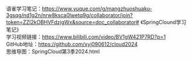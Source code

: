 语雀学习笔记：https://www.yuque.com/g/mangzhuoshuaku-3gsqg/nd1g2n/nrw8ksca0lwetq9g/collaborator/join?token=ZZl2kOBHVFdzjgWx&source=doc_collaborator# 《SpringClound学习笔记》  
学习视频链接：https://www.bilibili.com/video/BV1gW421P7RD?p=1  
GitHub地址：https://github.com/xyj090612/cloud2024  
思维导图：SpringCloud第3季2024.html